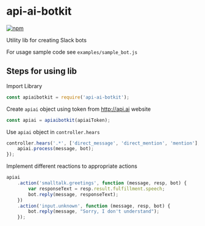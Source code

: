 # api-ai-botkit

[![npm](https://img.shields.io/npm/v/api-ai-botkit.svg)](https://www.npmjs.com/package/api-ai-botkit)

Utility lib for creating Slack bots

For usage sample code see `examples/sample_bot.js`

## Steps for using lib

Import Library
```js
const apiaibotkit = require('api-ai-botkit');
```

Create `apiai` object using token from http://api.ai website
```js
const apiai = apiaibotkit(apiaiToken);
```

Use `apiai` object in `controller.hears`
```js
controller.hears('.*', ['direct_message', 'direct_mention', 'mention'], function (bot, message) {
    apiai.process(message, bot);
});
```

Implement different reactions to appropriate actions
```js
apiai
    .action('smalltalk.greetings', function (message, resp, bot) {
        var responseText = resp.result.fulfillment.speech;
        bot.reply(message, responseText);
    })
    .action('input.unknown', function (message, resp, bot) {
        bot.reply(message, "Sorry, I don't understand");
    });
```
